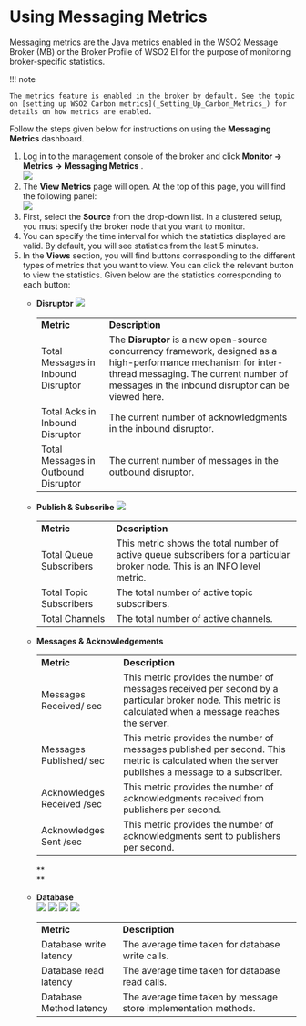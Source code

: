 # Using Messaging Metrics

Messaging metrics are the Java metrics enabled in the WSO2 Message
Broker (MB) or the Broker Profile of WSO2 EI for the purpose of
monitoring broker-specific statistics.

!!! note
    
    The metrics feature is enabled in the broker by default. See the topic
    on [setting up WSO2 Carbon metrics](_Setting_Up_Carbon_Metrics_) for
    details on how metrics are enabled.
    

Follow the steps given below for instructions on using the **Messaging
Metrics** dashboard.

1.  Log in to the management console of the broker and click **Monitor
    -\> Metrics -\> Messaging Metrics** .  
    ![](attachments/87694058/87694050.png)
2.  The **View Metrics** page will open. At the top of this page, you
    will find the following panel:  
    ![](attachments/87694058/87694057.png)
3.  First, select the **Source** from the drop-down list. In a clustered
    setup, you must specify the broker node that you want to monitor.
4.  You can specify the time interval for which the statistics displayed
    are valid. By default, you will see statistics from the last 5
    minutes.
5.  In the **Views** section, you will find buttons corresponding to the
    different types of metrics that you want to view. You can click the
    relevant button to view the statistics. Given below are the
    statistics corresponding to each button:  
    -   **Disruptor**
        ![](attachments/87694058/87694056.png)

        |                                      |                                                                                                                                                                                                                |
        |--------------------------------------|----------------------------------------------------------------------------------------------------------------------------------------------------------------------------------------------------------------|
        | **Metric**                           | **Description**                                                                                                                                                                                                |
        | Total Messages in Inbound Disruptor  | The **Disruptor** is a new open-source concurrency framework, designed as a high-performance mechanism for inter-thread messaging. The current number of messages in the inbound disruptor can be viewed here. |
        | Total Acks in Inbound Disruptor      | The current number of acknowledgments in the inbound disruptor.                                                                                                                                                |
        | Total Messages in Outbound Disruptor | The current number of messages in the outbound disruptor.                                                                                                                                                      |

          

    -   **Publish & Subscribe**
        ![](attachments/87694058/87694055.png)

        |                         |                                                                                                                            |
        |-------------------------|----------------------------------------------------------------------------------------------------------------------------|
        | **Metric**              | **Description**                                                                                                            |
        | Total Queue Subscribers | This metric shows the total number of active queue subscribers for a particular broker node. This is an INFO level metric. |
        | Total Topic Subscribers | The total number of active topic subscribers.                                                                              |
        | Total Channels          | The total number of active channels.                                                                                       |

          

    -   **Messages & Acknowledgements**
          

        |                            |                                                                                                                                                           |
        |----------------------------|-----------------------------------------------------------------------------------------------------------------------------------------------------------|
        | **Metric**                 | **Description**                                                                                                                                           |
        | Messages Received/ sec     | This metric provides the number of messages received per second by a particular broker node. This metric is calculated when a message reaches the server. |
        | Messages Published/ sec    | This metric provides the number of messages published per second. This metric is calculated when the server publishes a message to a subscriber.          |
        | Acknowledges Received /sec | This metric provides the number of acknowledgments received from publishers per second.                                                                   |
        | Acknowledges Sent /sec     | This metric provides the number of acknowledgments sent to publishers per second.                                                                         |

          

        **  
        **
    -   **Database**  
        ![](attachments/87694058/87694051.png)
        ![](attachments/87694058/87694052.png)
        ![](attachments/87694058/87694053.png)
        ![](attachments/87694058/87694054.png)

        |                         |                                                                 |
        |-------------------------|-----------------------------------------------------------------|
        | **Metric**              | **Description**                                                 |
        | Database write latency  | The average time taken for database write calls.                |
        | Database read latency   | The average time taken for database read calls.                 |
        | Database Method latency | The average time taken by message store implementation methods. |
